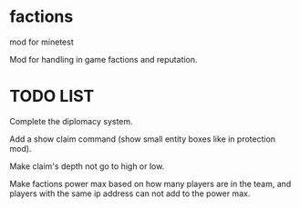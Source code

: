 # factions
mod for minetest

Mod for handling in game factions and reputation.

# TODO LIST
Complete the diplomacy system.

Add a show claim command (show small entity boxes like in protection mod).

Make claim's depth not go to high or low.

Make factions power max based on how many players are in the team, and players with the same ip address can not add to the power max.
